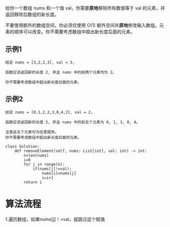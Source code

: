 给你一个数组 nums 和一个值 val，你需要**原地**移除所有数值等于 val 的元素，并返回移除后数组的新长度。  

不要使用额外的数组空间，你必须仅使用 O(1) 额外空间并**原地**修改输入数组。元素的顺序可以改变。你不需要考虑数组中超出新长度后面的元素。
## 示例1  
```
给定 nums = [3,2,2,3], val = 3,

函数应该返回新的长度 2, 并且 nums 中的前两个元素均为 2。

你不需要考虑数组中超出新长度后面的元素。
```
## 示例2
```
给定 nums = [0,1,2,2,3,0,4,2], val = 2,

函数应该返回新的长度 5, 并且 nums 中的前五个元素为 0, 1, 3, 0, 4。

注意这五个元素可为任意顺序。
你不需要考虑数组中超出新长度后面的元素。
```
```
class Solution:
    def removeElement(self, nums: List[int], val: int) -> int:
        n=len(nums)
        i=0
        for j in range(n):
            if(nums[j]!=val):
                nums[i]=nums[j]
                i=i+1
        return i
```
# 算法流程
1.遍历数组，如果nums[j]！=val，就跳过这个赋值


